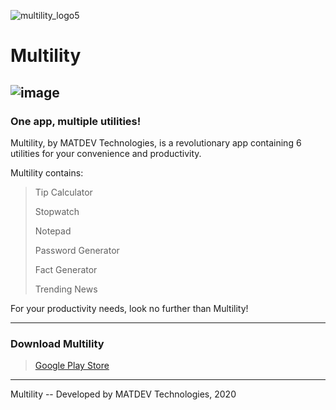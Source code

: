 ![multility_logo5](https://user-images.githubusercontent.com/64918749/126927676-eace75e3-d397-469f-9cb7-fc5b11e915ed.png)
# Multility
![image](https://user-images.githubusercontent.com/64918749/124390303-f0624f80-dcb8-11eb-8a61-6c3f463f1417.png)
-------------------------------------------------------------------------------------------------------------------------------------------------------------------------

<h3>One app, multiple utilities!</h3>

Multility, by MATDEV Technologies, is a revolutionary app containing 6 utilities for your convenience and productivity.

Multility contains:
>Tip Calculator
>
>Stopwatch
>
>Notepad
>
>Password Generator
>
>Fact Generator
>
>Trending News

For your productivity needs, look no further than Multility!

-------------------------------------------------------------------------------------------------------------------------------------------------------------------------

<h3>Download Multility</h3>

> [Google Play Store](https://play.google.com/store/apps/details?id=com.matdevtech.multility)

-------------------------------------------------------------------------------------------------------------------------------------------------------------------------

Multility -- Developed by MATDEV Technologies, 2020
